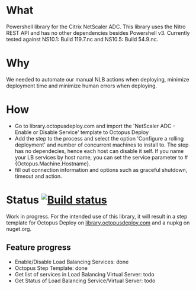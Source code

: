 # What #
Powershell library for the Citrix NetScaler ADC. This library uses the Nitro REST API and has no other dependencies besides Powershell v3. Currently  tested against NS10.1: Build 119.7.nc and NS10.5: Build 54.9.nc. 

# Why #
We needed to automate our manual NLB actions when deploying, minimize deployment time and minimize human errors when deploying. 

# How #
- Go to library.octopusdeploy.com and import the 'NetScaler ADC - Enable or Disable Service' template to Octopus Deploy
- Add the step to the process and select the option 'Configure a rolling deployment' and number of concurrent machines to install to. The step has no dependecies, hence each host can disable it self. If you name your LB services by host name, you can set the service parameter to #{Octopus.Machine.Hostname}.  
- fill out connection information and options such as graceful shutdown, timeout and action.

# Status [![Build status](https://ci.appveyor.com/api/projects/status/r60fxltqu1w0k6ar?svg=true)](https://ci.appveyor.com/project/jnus/netscalerpslib)
Work in progress. For the intended use of this library, it will result in a step template for Octopus Deploy on [library.octopusdeploy.com](http://library.octopusdeploy.com) and a nupkg on nuget.org.

## Feature progress ##
- Enable/Disable Load Balancing Services: done
- Octopus Step Template: done
- Get list of services in Load Balancing Virtual Server: todo
- Get Status of Load Balancing Service/Virtual Server: todo
